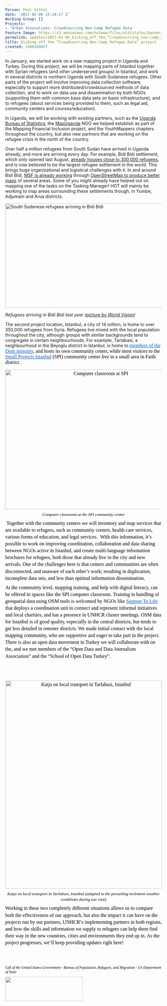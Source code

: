 ```yaml
---
Person: Paul Uithol
date: '2017-02-06 15:24:17 Z'
Working Group: []
Projects:
- 'Urban Innovations: Crowdsourcing Non-Camp Refugee Data'
Feature Image: https://s3.amazonaws.com/hotwww/files/old/styles/banner/public/2017-01_SSudan_Refugee_Mothers_Blog_760x428_3.jpg
permalink: updates/2017-02-06_kicking_off_the_“crowdsourcing_non-camp_refugee_data”_project
title: Kicking off the “Crowdsourcing Non-Camp Refugee Data” project
created: 1486394657
---
```

<p><span>In January, we started work on a new mapping project in Uganda and Turkey. During this project, we will be mapping parts of Istanbul together with Syrian refugees (and other underserved groups) in Istanbul, and work in several districts in northern Uganda with South Sudanese refugees. Other parts of the project will involve improving data collection software, especially to support more distributed/crowdsourced methods of data collection, and to work on data use and dissemination by both NGOs (supporting them with common base data sets on basic infrastructure), and to refugees (about services being provided to them, such as legal aid, community centers and courses/education).</span></p><p><span>In Uganda, we will be working with existing partners, such as the </span><a href="http://www.ubos.org/"><span>Uganda Bureau of Statistics</span></a><span>, the </span><a href="http://mapuganda.org/"><span>MapUganda</span></a><span> NGO we helped establish as part of the </span><a style="text-decoration: none;" href="https://hotosm.org/projects/mapping_financial_inclusion_in_uganda"><span>Mapping Financial Inclusion project</span></a><span>, and the YouthMappers chapters throughout the country, but also new partners that are working on the refugee crisis in the north of the country.</span></p><p><span>Over half a million refugees from South Sudan have arrived in Uganda already, and more are arriving every day. For example, Bidi Bidi settlement, which only opened last August, </span><a href="https://www.theguardian.com/global-development/2017/jan/24/uganda-sprawling-haven-for-270000-of-south-sudans-refugees"><span>already houses close to 300,000 refugees</span></a><span>, and is now believed to be the largest refugee settlement in the world. This brings huge organizational and logistical challenges with it. In and around Bidi Bidi, </span><a href="http://www.msf.org/en/article/uganda-testimonies-bidi-bidi-refugee-camp"><span>MSF is already working</span></a><span> through </span><a href="http://cartong.org/news/mapping-bidibidi-camp-uganda-msf"><span>OpenStreetMap to produce better maps</span></a><span> of several areas. Some of you might already have helped out on mapping one of the tasks on the Tasking Manager! HOT will mainly be working to map areas surrounding these settlements though, in Yumbe, Adjumani and Arua districts.</span></p><p><span><img src="https://s3.amazonaws.com/hotwww/files/old/2017-01_SSudan_Refugee_Mothers_Blog_760x428_3_1.jpg" alt="South Sudanese refugees arriving in Bidi Bidi" style="width:598px;height:336px"></span></p><p style="font-style: italic;"><em>Refugees arriving in Bidi Bidi last year (<a href="http://www.worldvision.org.uk/news-and-views/blog/2016/august/challenges-refugee-mothers-ugandan-settlement/">picture by World Vision</a>)</em></p><p><span>The second project location, Istanbul, a city of 14 million, is home to over 350,000 refugees from Syria. Refugees live mixed with the local population throughout the city, although groups with similar backgrounds tend to congregate in certain neighbourhoods. For example, Tarlabasi, a neighbourhood in the Beyoglu district in Istanbul, is home to </span><a style="text-decoration: none;" href="https://www.theguardian.com/cities/2016/jun/02/syrias-gypsy-refugees-sanctuary-istanbul-turkey-ghetto-how-long-will-last"><span style="font-size: 12pt; font-family: Calibri; color: #1155cc; background-color: transparent; font-weight: 400; font-style: normal; font-variant: normal; text-decoration: underline; vertical-align: baseline;">members of the Dom minority</span></a><span style="font-size: 12pt; font-family: Calibri; color: #000000; background-color: transparent; font-weight: 400; font-style: normal; font-variant: normal; text-decoration: none; vertical-align: baseline;">, and hosts its own community center, while most visitors to the </span><a style="text-decoration: none;" href="https://www.smallprojectsistanbul.org/"><span style="font-size: 12pt; font-family: Calibri; color: #1155cc; background-color: transparent; font-weight: 400; font-style: normal; font-variant: normal; text-decoration: underline; vertical-align: baseline;">Small Projects Istanbul</span></a><span style="font-size: 12pt; font-family: Calibri; color: #000000; background-color: transparent; font-weight: 400; font-style: normal; font-variant: normal; text-decoration: none; vertical-align: baseline;"> (SPI) community center live in a small area in Fatih district.</span></p><p style="line-height: 1.38; margin-top: 0pt; margin-bottom: 6pt; text-align: center;" dir="ltr"><span style="font-size: 12pt; font-family: Calibri; color: #000000; background-color: transparent; font-weight: 400; font-style: normal; font-variant: normal; text-decoration: none; vertical-align: baseline;"> <img src="https://s3.amazonaws.com/hotwww/files/old/2017-01_pimgpsh_fullsize_distr_1.jpg" alt="Computer classroom at SPI" style="width:600px;height:450px"></span></p><p style="line-height: 1.38; margin-top: 0pt; margin-bottom: 6pt; text-align: center;" dir="ltr"><em><span style="font-size: 10pt; font-family: Calibri; color: #000000; background-color: transparent; font-style: italic; text-decoration: none; vertical-align: baseline;"><em>Computer classroom at the SPI community center</em></span></em></p><p style="line-height: 1.38; margin-top: 0pt; margin-bottom: 6pt;" dir="ltr">&nbsp;<span style="font-size: 12pt; font-family: Calibri; color: #000000; background-color: transparent; font-weight: 400; font-style: normal; font-variant: normal; text-decoration: none; vertical-align: baseline;">Together with the community centers we will inventory and map services that are available to refugees, such as community centers, health care services, various forms of education, and legal services. &nbsp;With this information, it’s possible to work on improving coordination, collaboration and data sharing between NGOs active in Istanbul, and create multi-language information brochures for refugees, both those that already live in the city and new arrivals. One of the challenges here is that centers and communities are often disconnected, and unaware of each other’s work; resulting in duplication, incomplete data sets, and less than optimal information dissemination.</span></p><p style="line-height: 1.38; margin-top: 0pt; margin-bottom: 6pt;" dir="ltr"><span style="font-size: 12pt; font-family: Calibri; color: #000000; background-color: transparent; font-weight: 400; font-style: normal; font-variant: normal; text-decoration: none; vertical-align: baseline;">At the community level, mapping training, and help with digital literacy, can be offered in spaces like the SPI computer classroom. Training in handling of geospatial data using OSM tools is welcomed by NGOs like </span><a style="text-decoration: none;" href="http://www.hayatadestek.org/en/"><span style="font-size: 12pt; font-family: Calibri; color: #1155cc; background-color: transparent; font-weight: 400; font-style: normal; font-variant: normal; text-decoration: underline; vertical-align: baseline;">Support To Life</span></a><span style="font-size: 12pt; font-family: Calibri; color: #000000; background-color: transparent; font-weight: 400; font-style: normal; font-variant: normal; text-decoration: none; vertical-align: baseline;"> that deploys a coordination unit to connect and represent informal initiatives and local charities, and has a presence in UNHCR cluster meetings. OSM data for Istanbul is of good quality, especially in the central districts, but tends to get less detailed in remoter districts. We made initial contact with the local mapping community, who are supportive and eager to take part in the project. There is also an open data movement in Turkey we will collaborate with on the, and we met members of the “Open Data and Data Journalism Association” and the “School of Open Data Turkey”.</span></p><p>&nbsp;</p><p style="line-height: 1.38; margin-top: 0pt; margin-bottom: 6pt; text-align: center;" dir="ltr"><span style="font-size: 12pt; font-family: Calibri; color: #000000; background-color: transparent; font-weight: 400; font-style: normal; font-variant: normal; text-decoration: none; vertical-align: baseline;">&nbsp; <img src="https://s3.amazonaws.com/hotwww/files/old/2017-01_IMG_20170110_162605_sm_0.jpg" alt="Katja on local transport in Tarlabasi, Istanbul" style="width:503px;height:670px"></span></p><p style="line-height: 1.38; margin-top: 0pt; margin-bottom: 6pt; text-align: center;" dir="ltr"><em><span style="font-size: 10pt; font-family: Calibri; color: #000000; background-color: transparent; font-style: italic; text-decoration: none; vertical-align: baseline;"><em>Katja on local transport in Tarlabasi, Istanbul (adapted to the prevailing inclement weather conditions during our visit)</em></span></em></p><p style="line-height: 1.38; margin-top: 0pt; margin-bottom: 6pt;" dir="ltr"><span style="font-size: 12pt; font-family: Calibri; color: #000000; background-color: transparent; font-weight: 400; font-style: normal; font-variant: normal; text-decoration: none; vertical-align: baseline;">Working in these two completely different situations allows us to compare both the effectiveness of our approach, but also the impact it can have on the projects run by our partners, UNHCR’s implementing partners in both regions, and how the skills and information we supply to refugees can help them find their way in the new countries, cities and environments they end up in. As the project progresses, we’ll keep providing updates right here!</span></p><p><br><br></p><p style="line-height: 1.2; margin-top: 0pt; margin-bottom: 6pt;" dir="ltr"><span style="font-size: 9pt; font-family: Calibri; color: #000000; background-color: transparent; font-weight: 400; font-style: italic; font-variant: normal; text-decoration: none; vertical-align: baseline;"><em>Gift of the United States Government - Bureau of Population, Refugees, and Migration - US Department of State</em></span></p><p style="line-height: 1.2; margin-top: 0pt; margin-bottom: 6pt;" dir="ltr"><span style="font-size: 12pt; font-family: Calibri; color: #000000; background-color: transparent; font-weight: 400; font-style: normal; font-variant: normal; text-decoration: none; vertical-align: baseline;"><img src="https://s3.amazonaws.com/hotwww/files/old/US-Flag%2BDoS_0.jpg" alt="" style="width:250px;height:78px"></span></p><p style="line-height: 1.2; margin-top: 0pt; margin-bottom: 6pt;" dir="ltr">&nbsp;</p>
